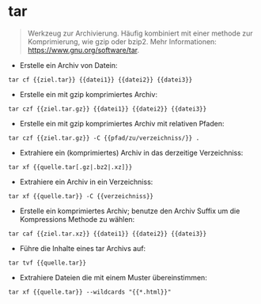 # tar

> Werkzeug zur Archivierung.
> Häufig kombiniert mit einer methode zur Komprimierung, wie gzip oder bzip2.
> Mehr Informationen: <https://www.gnu.org/software/tar>.

- Erstelle ein Archiv von Datein:

`tar cf {{ziel.tar}} {{datei1}} {{datei2}} {{datei3}}`

- Erstelle ein mit gzip komprimiertes Archiv:

`tar czf {{ziel.tar.gz}} {{datei1}} {{datei2}} {{datei3}}`

- Erstelle ein mit gzip komprimiertes Archiv mit relativen Pfaden:

`tar czf {{ziel.tar.gz}} -C {{pfad/zu/verzeichniss/}} .`

- Extrahiere ein (komprimiertes) Archiv in das derzeitige Verzeichniss:

`tar xf {{quelle.tar[.gz|.bz2|.xz]}}`

- Extrahiere ein Archiv in ein Verzeichniss:

`tar xf {{quelle.tar}} -C {{verzeichniss}}`

- Erstelle ein komprimiertes Archiv; benutze den Archiv Suffix um die Kompressions Methode zu wählen:

`tar caf {{ziel.tar.xz}} {{datei1}} {{datei2}} {{datei3}}`

- Führe die Inhalte eines tar Archivs auf:

`tar tvf {{quelle.tar}}`

- Extrahiere Dateien die mit einem Muster übereinstimmen:

`tar xf {{quelle.tar}} --wildcards "{{*.html}}"`
